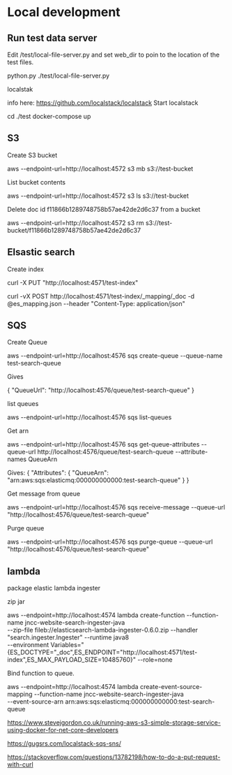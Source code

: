 # Local development

## Run test data server

Edit /test/local-file-server.py and set web_dir to poin to the location of the test files.
   
   python.py ./test/local-file-server.py

localstak

info here: https://github.com/localstack/localstack
Start localstack

   cd ./test
   docker-compose up

## S3

Create S3 bucket

   aws --endpoint-url=http://localhost:4572  s3 mb s3://test-bucket


List bucket contents

   aws --endpoint-url=http://localhost:4572 s3 ls s3://test-bucket  

Delete doc id f11866b1289748758b57ae42de2d6c37 from a bucket

   aws --endpoint-url=http://localhost:4572 s3 rm s3://test-bucket/f11866b1289748758b57ae42de2d6c37




## Elsastic search

Create index

   curl -X PUT "http://localhost:4571/test-index"

   curl -vX POST http://localhost:4571/test-index/_mapping/_doc -d @es_mapping.json --header "Content-Type: application/json"



## SQS

Create Queue

   aws --endpoint-url=http://localhost:4576 sqs create-queue --queue-name test-search-queue

Gives

{
    "QueueUrl": "http://localhost:4576/queue/test-search-queue"
}


list queues

   aws --endpoint-url=http://localhost:4576 sqs list-queues

Get arn

   aws --endpoint-url=http://localhost:4576 sqs get-queue-attributes --queue-url http://localhost:4576/queue/test-search-queue --attribute-names QueueArn

Gives:
{
    "Attributes": {
        "QueueArn": "arn:aws:sqs:elasticmq:000000000000:test-search-queue"
    }
}

Get message from queue

   aws --endpoint-url=http://localhost:4576 sqs receive-message --queue-url "http://localhost:4576/queue/test-search-queue"

Purge queue

   aws --endpoint-url=http://localhost:4576 sqs purge-queue --queue-url "http://localhost:4576/queue/test-search-queue"

## lambda

package elastic lambda ingester

zip jar

   aws --endpoint=http://localhost:4574 lambda create-function --function-name jncc-website-search-ingester-java \
   --zip-file fileb://elasticsearch-lambda-ingester-0.6.0.zip --handler "search.ingester.Ingester" --runtime java8 \
   --environment Variables="{ES_DOCTYPE="_doc",ES_ENDPOINT="http://localhost:4571/test-index",ES_MAX_PAYLOAD_SIZE=10485760}" --role=none

Bind function to queue.

   aws --endpoint=http://localhost:4574 lambda create-event-source-mapping --function-name jncc-website-search-ingester-java \
         --event-source-arn arn:aws:sqs:elasticmq:000000000000:test-search-queue


https://www.stevejgordon.co.uk/running-aws-s3-simple-storage-service-using-docker-for-net-core-developers

https://gugsrs.com/localstack-sqs-sns/

https://stackoverflow.com/questions/13782198/how-to-do-a-put-request-with-curl

